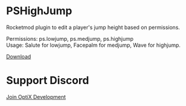 # PSHighJump
Rocketmod plugin to edit a player's jump height based on permissions.

Permissions: ps.lowjump, ps.medjump, ps.highjump<br/>
Usage: Salute for lowjump, Facepalm for medjump, Wave for highjump.

[Download](https://github.com/papershredder432/PSHighJump/releases/download/1.0.0/PSHighJump.dll)

# Support Discord
[Join OptiX Development](https://discord.gg/ydjYVJ2)
